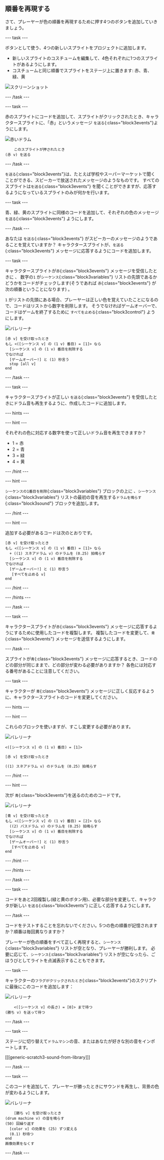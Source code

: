 ## 順番を再現する

さて、プレーヤーが色の順番を再現するために押す4つのボタンを追加していきましょう。

--- task ---

ボタンとして使う、4つの新しいスプライトをプロジェクトに追加します。

+ 新しいスプライトのコスチュームを編集して、4色それぞれに1つのスプライトがあるようにします。
+ コスチュームと同じ順番でスプライトをステージ上に置きます: 赤、青、緑、黄

![スクリーンショット](images/colour-drums.png)

--- /task ---

--- task ---

赤のスプライトにコードを追加して、スプライトがクリックされたとき、キャラクタースプライトに、「赤」というメッセージ `を送る`{:class="block3events"}ようにします。

![赤いドラム](images/red_drum.png)

```blocks3
    このスプライトが押されたとき
(赤 v) を送る
```

--- /task ---

`を送る`{:class="block3events"}は、たとえば学校やスーパーマーケットで聞くことができる、スピーカーで放送されたメッセージのようなものです。 すべてのスプライトは`を送る`{:class="block3events"} を聞くことができますが、応答するようになっているスプライトのみが何かを行います。

--- task ---

青、緑、黄のスプライトに同様のコードを追加して、それぞれの色のメッセージ `を送る`{:class="block3events"} ようにします。

--- /task ---

あなたは `を送る`{:class="block3events"} がスピーカーのメッセージのようであることを覚えていますか？ キャラクタースプライトが、`を送る`{:class="block3events"} メッセージに応答するようにコードを追加します。

--- task ---

キャラクタースプライトが`赤`{:class="block3events"} メッセージを受信したときに 、 数字の`1` が`シーケンス`{:class="block3variables"} リストの先頭であるかどうかをコードがチェックします(そうであれば `赤`{:class="block3events"} が次の順番ということになります) 。

`1` がリストの先頭にある場合、プレーヤーは正しい色を覚えていたことになるので、コードはリストから数字を削除します。 そうでなければゲームオーバーで、コードはゲームを終了するために `すべてを止める`{:class="block3control"} ようにします。

![バレリーナ](images/ballerina.png)

```blocks3
[赤 v] を受け取ったとき
もし <([シーケンス v] の (1 v) 番目) = [1]> なら 
  [シーケンス v] の (1 v) 番目を削除する
でなければ 
  [ゲームオーバー!] と (1) 秒言う
  stop [all v]
end
```

--- /task ---

--- task ---

キャラクタースプライトが正しい `を送る`{:class="block3events"} を受信したときにドラム音も再生するように、作成したコードに追加します。

--- hints ---


--- hint ---

それぞれの色に対応する数字を使って正しいドラム音を再生できますか？

+ 1 = 赤
+ 2 = 青
+ 3 = 緑
+ 4 = 黄

--- /hint ---

--- hint ---

`シーケンスの1番目を削除`{:class="block3variables"} ブロックの上に 、`シーケンス`{:class="block3variables"} リストの最初の音を再生する`ドラムを鳴らす`{:class="block3sound"} ブロックを追加します。

--- /hint ---

--- hint ---

追加する必要があるコードは次のとおりです。

```blocks3
[赤 v] を受け取ったとき
もし <([シーケンス v] の (1 v) 番目) = [1]> なら 
  + ((1) スネアドラム v) のドラムを (0.25) 拍鳴らす
  [シーケンス v] の (1 v) 番目を削除する
でなければ 
  [ゲームオーバー!] と (1) 秒言う
   [すべてを止める v]
end
```

--- /hint ---

--- /hints ---

--- /task ---

--- task ---

キャラクタースプライトが`赤`{:class="block3events"} メッセージに応答するようにするために使用したコードを複製します。 複製したコードを変更して、`青`{:class="block3events"} メッセージを送信するようにします。

--- /task ---

スプライトが`青`{:class="block3events"} メッセージに応答するとき、コードのどの部分が同じままで、どの部分が変わる必要がありますか？ 各色には対応する番号があることに注意してください。

--- task ---

キャラクターが `青`{:class="block3events"} メッセージに正しく反応するように、キャラクタースプライトのコードを変更してください。

--- hints ---


--- hint ---

これらのブロックを使いますが、すこし変更する必要があります。

![バレリーナ](images/ballerina.png)

```blocks3
<([シーケンス v] の (1 v) 番目) = [1]>

[赤 v] を受け取ったとき

((1) スネアドラム v) のドラムを (0.25) 拍鳴らす
```

--- /hint ---

--- hint ---

次が `青`{:class="block3events"}を送るのためのコードです。

![バレリーナ](images/ballerina.png)

```blocks3
[青 v] を受け取ったとき
もし <([シーケンス v] の (1 v) 番目) = [2]> なら 
  ((2) バスドラム v) のドラムを (0.25) 拍鳴らす
  [シーケンス v] の (1 v) 番目を削除する
でなければ 
  [ゲームオーバー!] と (1) 秒言う
   [すべてを止める v]
end
```

--- /hint ---

--- /hints ---

--- /task ---

--- task ---

コードをあと2回複製し(緑と黄のボタン用)、必要な部分を変更して、キャラクタが新しい `を送る`{:class="block3events"} に正しく応答するようにします。

--- /task ---

コードをテストすることを忘れないでください。5つの色の順番が記憶されますか？順番は毎回異なりますか？

プレーヤーが色の順番をすべて正しく再現すると、`シーケンス`{:class="block3variables"} リストが空となり、プレーヤーが勝利します。 必要に応じて、`シーケンス`{:class="block3variables"} リストが空になったら、ごほうびとしてライトを点滅表示することもできます。

--- task ---

キャラクターの`フラグがクリックされたとき`{:class="block3events"}のスクリプトに最後にこのコードを追加します：

![バレリーナ](images/ballerina.png)

```blocks3
    <([シーケンス v] の長さ) = [0]> まで待つ
(勝ち v) を送って待つ
```

--- /task ---

--- task ---

ステージに切り替えて`ドラムマシン`の音、またはあなたが好きな別の音をインポートします。

[[[generic-scratch3-sound-from-library]]]

--- /task ---

--- task ---

このコードを追加して、プレーヤーが勝ったときにサウンドを再生し、背景の色が変わるようにします。

![バレリーナ](images/stage.png)

```blocks3
    [勝ち v] を受け取ったとき
(drum machine v) の音を鳴らす
(50) 回繰り返す 
  [color v] の効果を (25) ずつ変える
  (0.1) 秒待つ
end
画像効果をなくす
```

--- /task ---